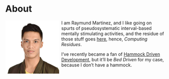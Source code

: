 About
=====

<img style="margin-right: 0.5em; margin-bottom: 0.5em;" src="/pictures/mon.jpg" height="169" width="169" alt="mon" title="mon" align="left" />

I am Raymund Martinez, and I like going on spurts of pseudosystematic interval-based mentally
stimulating activities, and the residue of those stuff goes [here](/en/), hence, 
_Computing Residues_.

I’ve recently became a fan of 
[Hammock Driven Development](https://www.youtube.com/watch?v=f84n5oFoZBc), but it’ll be _Bed Driven_
for my case, because I don’t have a hammock.
